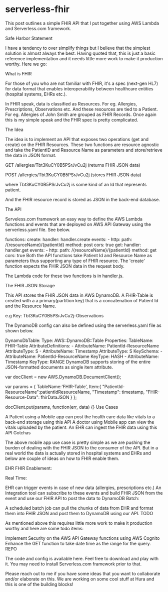 # serverless-fhir

This post outlines a simple FHIR API that I put together using AWS Lambda and Serverless.com framework.

Safe Harbor Statement

I have a tendency to over simplify things but I believe that the simplest solution is almost always the best. Having quoted that, this is just a basic reference implementation and it needs little more work to make it production worthy. Here we go:

What is FHIR

For those of you who are not familiar with FHIR, it's a spec (next-gen HL7) for data format that enables interoperability between healthcare entities (hospital systems, EHRs etc.).

In FHIR speak, data is classified as Resources. For eg. Allergies, Prescriptions, Observations etc. And these resources are tied to a Patient. For eg. Allergies of John Smith are grouped as FHIR Records. Once again this is my simple speak and the FHIR spec is pretty complicated.

The Idea

The idea is to implement an API that exposes two operations (get and create) on the FHIR Resources. These two functions are resource agnostic and take the PatientID and Resource Name as parameters and store/retrieve the data in JSON format.

GET /allergies/Tbt3KuCY0B5PSrJvCu2j (returns FHIR JSON data)

POST /allergies/Tbt3KuCY0B5PSrJvCu2j (stores FHIR JSON data)

where Tbt3KuCY0B5PSrJvCu2j is some kind of an Id that represents patient.

And the FHIR resource record is stored as JSON in the back-end database.

The API

Serveless.com framework an easy way to define the AWS Lambda functions and events that are deployed on AWS API Gateway using the serverless.yaml file. See below.

functions:
  create:
    handler: handler.create
    events:
      - http:
          path: /{resourceName}/{patientId}
          method: post
          cors: true
  get:
    handler: handler.get
    events:
      - http:
          path: /{resourceName}/{patientId}
          method: get
          cors: true
Both the API functions take Patient Id and Resource Name as parameters thus supporting any type of FHIR resource. The 'create' function expects the FHIR JSON data in the request body.

The Lambda code for these two functions is in handler.js.

The FHIR JSON Storage

This API stores the FHIR JSON data in AWS DynamoDB. A FHIR-Table is created with a a primary(partition key) that is a concatenation of Patient Id and the Resource Name.

e.g Key: Tbt3KuCY0B5PSrJvCu2j-Observations

The DynamoDB config can also be defined using the serverless.yaml file as shown below.

  DynamoDbTable:
      Type: AWS::DynamoDB::Table
      Properties:
        TableName: FHIR-Table
        AttributeDefinitions:
          - AttributeName: PatientId-ResourceName
            AttributeType: S
          - AttributeName: Timestamp
            AttributeType: S
        KeySchema:
          - AttributeName: PatientId-ResourceName
            KeyType: HASH
          - AttributeName: Timestamp
            KeyType: RANGE
DynamoDB supports storing of the entire JSON-formatted documents as single item attribute.

var docClient = new AWS.DynamoDB.DocumentClient();

var params = {
      TableName:'FHIR-Table',
      Item:{
          "PatientId-ResourceName":patientIdResourceName,
          "Timestamp": timestamp,
          "FHIR-Resource-Data": fhirDataJSON
      }
};

docClient.put(params, function(err, data) {}
Use Cases

A Patient using a Mobile app can post the health care data like vitals to a back-end storage using this API
A doctor using Mobile app can view the vitals uploaded by the patient.
An EHR can ingest the FHIR data using this API
Gotchas

The above mobile app use case is pretty simple as we are pushing the burden of dealing with the FHIR JSON to the consumer of the API. But in a real world the data is actually stored in hospital systems and EHRs and below are couple of ideas on how to FHIR enable them.

EHR FHIR Enablement:

Real Time:

EHR can trigger events in case of new data (allergies, prescriptions etc.)
An Integration tool can subscribe to these events and build FHIR JSON from the event and use our FHIR API to post the data to DynamoDB
Batch:

A scheduled batch job can pull the chunks of data from EHR and format them into FHIR JSON and post them to DynamoDB using our API.
TODO

As mentioned above this requires little more work to make it production worthy and here are some todo items:

Implement Security on the AWS API Gateway functions using AWS Cognito
Enhance the GET function to take date time as the range for the query.
REPO

The code and config is available here. Feel free to download and play with it. You may need to install Serverless.com framework prior to that.

Please reach out to me if you have some ideas that you want to collaborate and/or elaborate on this. We are working on some cool stuff at Hura and this is one of the building blocks!
